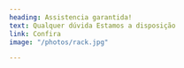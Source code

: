```yaml
---
heading: Assistencia garantida!
text: Qualquer dúvida Estamos a disposição
link: Confira
image: "/photos/rack.jpg"

---
```

